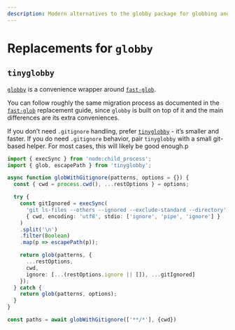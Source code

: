 ```yaml
---
description: Modern alternatives to the globby package for globbing and .gitignore support
---
```


# Replacements for `globby`

## `tinyglobby`

[`globby`](https://github.com/sindresorhus/globby) is a convenience wrapper around [`fast-glob`](https://github.com/mrmlnc/fast-glob).

You can follow roughly the same migration process as documented in the [`fast-glob`](./fast-glob.md) replacement guide, since `globby` is built on top of it and the main differences are its extra conveniences.

If you don’t need `.gitignore` handling, prefer [`tinyglobby`](https://github.com/SuperchupuDev/tinyglobby/) - it’s smaller and faster. If you do need `.gitignore` behavior, pair `tinyglobby` with a small git-based helper. For most cases, this will likely be good enough.p

```ts
import { execSync } from 'node:child_process';
import { glob, escapePath } from 'tinyglobby';

async function globWithGitignore(patterns, options = {}) {
  const { cwd = process.cwd(), ...restOptions } = options;

  try {
    const gitIgnored = execSync(
      'git ls-files --others --ignored --exclude-standard --directory',
      { cwd, encoding: 'utf8', stdio: ['ignore', 'pipe', 'ignore'] }
    )
    .split('\n')
    .filter(Boolean)
    .map(p => escapePath(p));

    return glob(patterns, {
      ...restOptions,
      cwd,
      ignore: [...(restOptions.ignore || []), ...gitIgnored]
    });
  } catch {
    return glob(patterns, options);
  }
}

const paths = await globWithGitignore(['**/*'], {cwd})
```